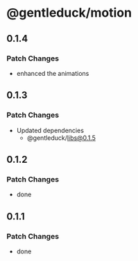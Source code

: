 # @gentleduck/motion

## 0.1.4

### Patch Changes

- enhanced the animations

## 0.1.3

### Patch Changes

- Updated dependencies
  - @gentleduck/libs@0.1.5

## 0.1.2

### Patch Changes

- done

## 0.1.1

### Patch Changes

- done
